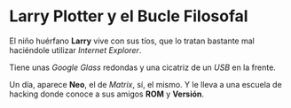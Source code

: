 # Larry Plotter y el Bucle Filosofal

El niño huérfano **Larry** vive con sus tíos, que lo tratan bastante mal haciéndole utilizar *Internet Explorer*.

Tiene unas *Google Glass* redondas y una cicatriz de un *USB* en la frente.

Un día, aparece **Neo**, el de *Matrix*, sí, el mismo. Y le lleva a una escuela de hacking donde conoce a sus amigos **ROM** y **Versión**.

